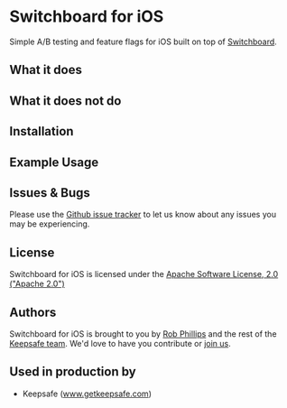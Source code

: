 # Switchboard for iOS

Simple A/B testing and feature flags for iOS built on top of [Switchboard](https://github.com/KeepSafe/Switchboard).

## What it does

## What it does not do

## Installation

## Example Usage

## Issues & Bugs
Please use the [Github issue tracker](https://github.com/KeepSafe/Switchboard-iOS/issues) to let us know about any issues you may be experiencing.

## License

Switchboard for iOS is licensed under the [Apache Software License, 2.0 ("Apache 2.0")](https://tldrlegal.com/license/apache-license-2.0-(apache-2.0))

## Authors

Switchboard for iOS is brought to you by [Rob Phillips](https://github.com/iwasrobbed) and the rest of the [Keepsafe team](https://www.getkeepsafe.com/about.html). We'd love to have you contribute or [join us](https://www.getkeepsafe.com/careers.html).

## Used in production by

- Keepsafe (www.getkeepsafe.com)
